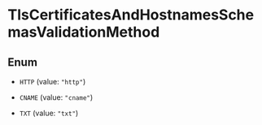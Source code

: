 

# TlsCertificatesAndHostnamesSchemasValidationMethod

## Enum


* `HTTP` (value: `"http"`)

* `CNAME` (value: `"cname"`)

* `TXT` (value: `"txt"`)



